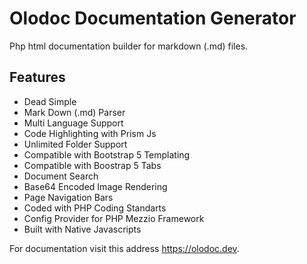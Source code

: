 
# Olodoc Documentation Generator

Php html documentation builder for markdown (.md) files.

## Features

* Dead Simple
* Mark Down (.md) Parser
* Multi Language Support
* Code Highlighting with Prism Js
* Unlimited Folder Support
* Compatible with Bootstrap 5 Templating
* Compatible with Boostrap 5 Tabs
* Document Search
* Base64 Encoded Image Rendering
* Page Navigation Bars
* Coded with PHP Coding Standarts
* Config Provider for PHP Mezzio Framework
* Built with Native Javascripts

For documentation visit this address <a href="https://olodoc.dev">https://olodoc.dev</a>.
